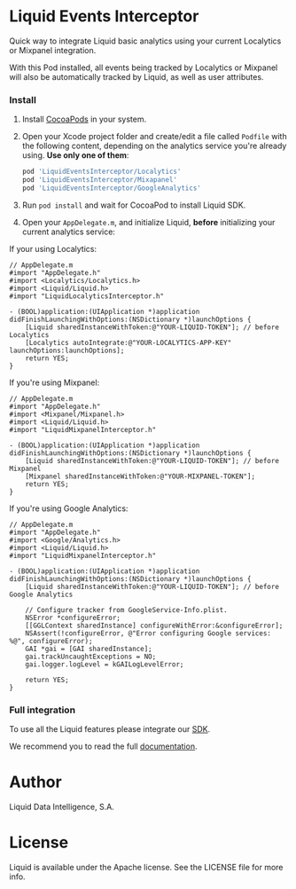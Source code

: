 Liquid Events Interceptor
==================

Quick way to integrate Liquid basic analytics using your current Localytics or Mixpanel integration.

With this Pod installed, all events being tracked by Localytics or Mixpanel will also be automatically tracked by Liquid, as well as user attributes.


### Install

1. Install [CocoaPods](http://cocoapods.org/) in your system.

2. Open your Xcode project folder and create/edit a file called `Podfile` with the following content, depending on the analytics service you're already using. **Use only one of them**:

    ```ruby
    pod 'LiquidEventsInterceptor/Localytics'
    pod 'LiquidEventsInterceptor/Mixapanel'
    pod 'LiquidEventsInterceptor/GoogleAnalytics'
    ```

3. Run `pod install` and wait for CocoaPod to install Liquid SDK.

4. Open your `AppDelegate.m`, and initialize Liquid, **before** initializing your current analytics service:

If your using Localytics:
```obj-c
// AppDelegate.m
#import "AppDelegate.h"
#import <Localytics/Localytics.h>
#import <Liquid/Liquid.h>
#import "LiquidLocalyticsInterceptor.h"

- (BOOL)application:(UIApplication *)application didFinishLaunchingWithOptions:(NSDictionary *)launchOptions {
    [Liquid sharedInstanceWithToken:@"YOUR-LIQUID-TOKEN"]; // before Localytics
    [Localytics autoIntegrate:@"YOUR-LOCALYTICS-APP-KEY" launchOptions:launchOptions];
    return YES;
}
```

If you're using Mixpanel:

```obj-c
// AppDelegate.m
#import "AppDelegate.h"
#import <Mixpanel/Mixpanel.h>
#import <Liquid/Liquid.h>
#import "LiquidMixpanelInterceptor.h"

- (BOOL)application:(UIApplication *)application didFinishLaunchingWithOptions:(NSDictionary *)launchOptions {
    [Liquid sharedInstanceWithToken:@"YOUR-LIQUID-TOKEN"]; // before Mixpanel
    [Mixpanel sharedInstanceWithToken:@"YOUR-MIXPANEL-TOKEN"];
    return YES;
}
```

If you're using Google Analytics:

```obj-c
// AppDelegate.m
#import "AppDelegate.h"
#import <Google/Analytics.h>
#import <Liquid/Liquid.h>
#import "LiquidMixpanelInterceptor.h"

- (BOOL)application:(UIApplication *)application didFinishLaunchingWithOptions:(NSDictionary *)launchOptions {
    [Liquid sharedInstanceWithToken:@"YOUR-LIQUID-TOKEN"]; // before Google Analytics

    // Configure tracker from GoogleService-Info.plist.
    NSError *configureError;
    [[GGLContext sharedInstance] configureWithError:&configureError];
    NSAssert(!configureError, @"Error configuring Google services: %@", configureError);
    GAI *gai = [GAI sharedInstance];
    gai.trackUncaughtExceptions = NO;
    gai.logger.logLevel = kGAILogLevelError;

    return YES;
}
```


### Full integration

To use all the Liquid features please integrate our  [SDK](https://github.com/lqd-io/liquid-sdk-ios).

We recommend you to read the full [documentation](https://www.onliquid.com/documentation/ios).


# Author

Liquid Data Intelligence, S.A.

# License

Liquid is available under the Apache license. See the LICENSE file for more info.

